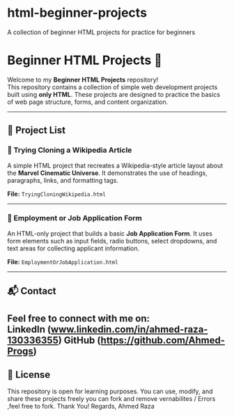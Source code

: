 # html-beginner-projects
A collection of beginner HTML projects for practice for beginners

# Beginner HTML Projects 🚀

Welcome to my **Beginner HTML Projects** repository!  
This repository contains a collection of simple web development projects built using **only HTML**. These projects are designed to practice the basics of web page structure, forms, and content organization.

---

## 📂 Project List

### 📄 Trying Cloning a Wikipedia Article
A simple HTML project that recreates a Wikipedia-style article layout about the **Marvel Cinematic Universe**. It demonstrates the use of headings, paragraphs, links, and formatting tags.

**File:** `TryingCloningWikipedia.html`

---

### 📄 Employment or Job Application Form
An HTML-only project that builds a basic **Job Application Form**. It uses form elements such as input fields, radio buttons, select dropdowns, and text areas for collecting applicant information.

**File:** `EmploymentOrJobApplication.html`

---

## 📬 Contact

Feel free to connect with me on:  
**LinkedIn** (www.linkedin.com/in/ahmed-raza-130336355)
**GitHub** (https://github.com/Ahmed-Progs)
---

## 📜 License

This repository is open for learning purposes. You can use, modify, and share these projects freely you can fork and remove vernabilites / Errors ,feel free to fork. Thank You!
Regards,
Ahmed Raza
